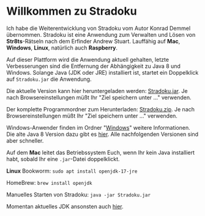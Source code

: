 # **Willkommen zu Stradoku**

Ich habe die Weiterentwicklung von Stradoku vom Autor Konrad Demmel übernommen. Stradoku ist eine Anwendung zum Verwalten und Lösen von **Str8ts**-Rätseln nach dem Erfinder Andrew Stuart. Lauffähig auf **Mac**, **Windows**, **Linux**, natürlich auch **Raspberry**.

Auf dieser Plattform wird die Anwendung aktuell gehalten, letzte Verbesserungen sind die Entfernung der Abhängigkeit zu Java 8 und Windows. Solange Java (JDK oder JRE) installiert ist, startet ein Doppelklick auf `Stradoku.jar` die Anwendung.

Die aktuelle Version kann hier heruntergeladen werden: [Stradoku.jar](https://github.com/jogger2510/Stradoku/blob/main/Stradoku/Stradoku.jar). Je nach Browsereinstellungen müßt Ihr "Ziel speichern unter ..." verwenden.

Der komplette Programmordner zum Herunterladen: [Stradoku.zip](https://github.com/jogger2510/Stradoku/blob/main/Stradoku.zip). Je nach Browsereinstellungen müßt Ihr "Ziel speichern unter ..." verwenden.

Windows-Anwender finden im Ordner "[Windows](https://github.com/jogger2510/Stradoku/tree/main/Release/Windows)" weitere Informationen. Die alte Java 8 Version dazu gibt es [hier](https://www.java.com/de/download/). Alle nachfolgenden Versionen sind aber schneller.

Auf dem **Mac** leitet das Betriebssystem Euch, wenn Ihr kein Java installiert habt, sobald Ihr eine `.jar`-Datei doppelklickt.

**Linux** Bookworm: `sudo apt install openjdk-17-jre`

HomeBrew: `brew install openjdk`

Manuelles Starten von Stradoku: `java -jar Stradoku.jar`

Momentan aktuelles JDK ansonsten auch [hier](https://jdk.java.net/23/).

